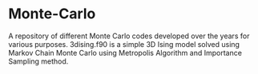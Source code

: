 # Monte-Carlo
A repository of different Monte Carlo codes developed over the years for various purposes.
3dising.f90 is a simple 3D Ising model solved using Markov Chain Monte Carlo using Metropolis Algorithm and Importance Sampling method.

